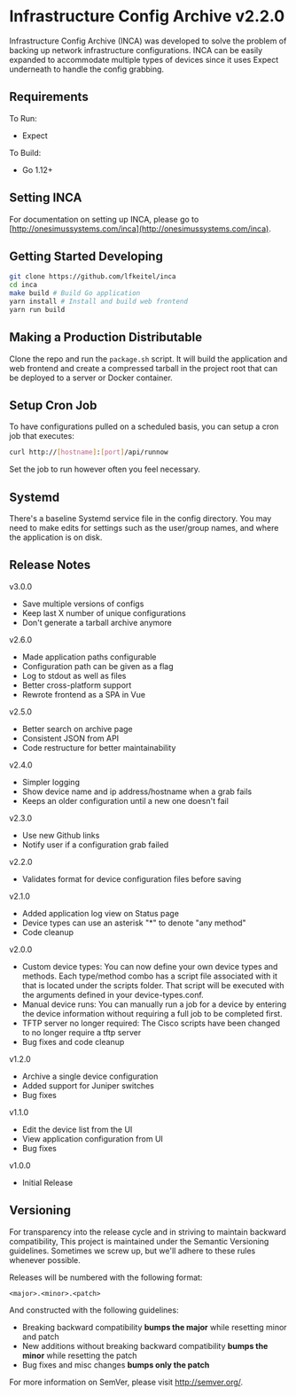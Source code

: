 # Infrastructure Config Archive v2.2.0

Infrastructure Config Archive (INCA) was developed to solve the problem of
backing up network infrastructure configurations. INCA can be easily expanded to
accommodate multiple types of devices since it uses Expect underneath to handle
the config grabbing.

## Requirements

To Run:

- Expect

To Build:

- Go 1.12+

## Setting INCA

For documentation on setting up INCA, please go to
[http://onesimussystems.com/inca](http://onesimussystems.com/inca).

## Getting Started Developing

```Bash
git clone https://github.com/lfkeitel/inca
cd inca
make build # Build Go application
yarn install # Install and build web frontend
yarn run build
```

## Making a Production Distributable

Clone the repo and run the `package.sh` script. It will build the application
and web frontend and create a compressed tarball in the project root that can
be deployed to a server or Docker container.

## Setup Cron Job

To have configurations pulled on a scheduled basis, you can setup a cron job
that executes:

```Bash
curl http://[hostname]:[port]/api/runnow
```

Set the job to run however often you feel necessary.

## Systemd

There's a baseline Systemd service file in the config directory. You may need
to make edits for settings such as the user/group names, and where the application
is on disk.

## Release Notes

v3.0.0

- Save multiple versions of configs
- Keep last X number of unique configurations
- Don't generate a tarball archive anymore

v2.6.0

- Made application paths configurable
- Configuration path can be given as a flag
- Log to stdout as well as files
- Better cross-platform support
- Rewrote frontend as a SPA in Vue

v2.5.0

- Better search on archive page
- Consistent JSON from API
- Code restructure for better maintainability

v2.4.0

- Simpler logging
- Show device name and ip address/hostname when a grab fails
- Keeps an older configuration until a new one doesn't fail

v2.3.0

- Use new Github links
- Notify user if a configuration grab failed

v2.2.0

- Validates format for device configuration files before saving

v2.1.0

- Added application log view on Status page
- Device types can use an asterisk "*" to denote "any method"
- Code cleanup

v2.0.0

- Custom device types: You can now define your own device types and methods.
  Each type/method combo has a script file associated with it that is located
  under the scripts folder. That script will be executed with the arguments
  defined in your device-types.conf.
- Manual device runs: You can manually run a job for a device by entering the
  device information without requiring a full job to be completed first.
- TFTP server no longer required: The Cisco scripts have been changed to no
  longer require a tftp server
- Bug fixes and code cleanup

v1.2.0

- Archive a single device configuration
- Added support for Juniper switches
- Bug fixes

v1.1.0

- Edit the device list from the UI
- View application configuration from UI
- Bug fixes

v1.0.0

- Initial Release

## Versioning

For transparency into the release cycle and in striving to maintain backward
compatibility, This project is maintained under the Semantic Versioning
guidelines. Sometimes we screw up, but we'll adhere to these rules whenever
possible.

Releases will be numbered with the following format:

`<major>.<minor>.<patch>`

And constructed with the following guidelines:

- Breaking backward compatibility **bumps the major** while resetting minor and
  patch
- New additions without breaking backward compatibility **bumps the minor**
  while resetting the patch
- Bug fixes and misc changes **bumps only the patch**

For more information on SemVer, please visit <http://semver.org/>.

